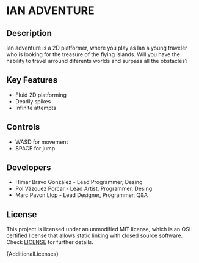 # IAN ADVENTURE

## Description

Ian adventure is a 2D platformer, where you play as Ian a young traveler who is looking for the treasure of the flying islands. Will you have the hability to travel arround diferents worlds and surpass all the obstacles?

## Key Features

 - Fluid 2D platforming
 - Deadly spikes
 - Infinite attempts
 
## Controls

 - WASD for movement
 - SPACE for jump

## Developers

 - Himar Bravo González - Lead Programmer, Desing
 - Pol Vázquez Porcar - Lead Artist, Programmer, Desing
 - Marc Pavon Llop - Lead Designer, Programmer, Q&A


## License

This project is licensed under an unmodified MIT license, which is an OSI-certified license that allows static linking with closed source software. Check [LICENSE](LICENSE) for further details.

{AdditionalLicenses}
